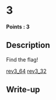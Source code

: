 # 3
**Points : 3**

## Description

Find the flag!

[rev3_64](./rev3_64)
[rev3_32](./rev3_32)

## Write-up
